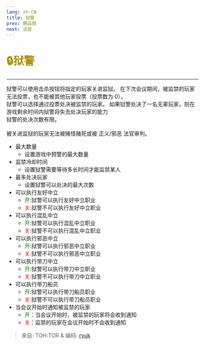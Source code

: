 ```yaml
---
lang: zh-CN
title: 狱警
prev: 赝品商
next: 法官
---
```


# <font color="#aa900d">🔒<b>狱警</b></font> <Badge text="Killing" type="tip" vertical="middle"/>

***

狱警可以使用击杀按钮将指定的玩家关进监狱。 在下次会议期间，被监禁的玩家无法投票，也不能被其他玩家投票（投票数为 0）。<br>
狱警可以选择通过投票处决被监禁的玩家。
如果狱警处决了一名无辜玩家，则在游戏剩余时间内狱警将失去处决玩家的能力<br>
狱警的处决次数有限。<br><br>
被关进监狱的玩家无法被赌怪赌死或被 正义/邪恶 法官审判。

- 最大数量
  - 设置游戏中预警的最大数量
- 监禁冷却时间
  - 设置狱警需要等待多长时间才能监禁某人
- 最多处决玩家
  - 设置狱警可以处决的最大次数
- 可以执行友好中立
  - <font color=green>开</font>:狱警可以执行友好中立职业
  - <font color=red>关</font>:狱警不可以执行友好中立职业
- 可以执行混乱中立
  - <font color=green>开</font>:狱警可以执行混乱中立职业
  - <font color=red>关</font>:狱警不可以执行混乱中立职业
- 可以执行邪恶中立
  - <font color=green>开</font>:狱警可以执行邪恶中立职业
  - <font color=red>关</font>:狱警不可以执行邪恶中立职业
- 可以执行带刀中立
  - <font color=green>开</font>:狱警可以执行带刀中立职业
  - <font color=red>关</font>:狱警不可以执行带刀中立职业
- 可以执行带刀船员
  - <font color=green>开</font>:狱警可以执行带刀船员职业
  - <font color=red>关</font>:狱警不可以执行带刀船员职业
- 当会议开始时通知被监禁的玩家
  - <font color=green>开</font>：当会议开始时，被监禁的玩家将会收到通知
  - <font color=red>关</font>：监禁的玩家在会议开始时不会收到通知

> 来自: TOH:TOR & 编码: [ryuk](#)

